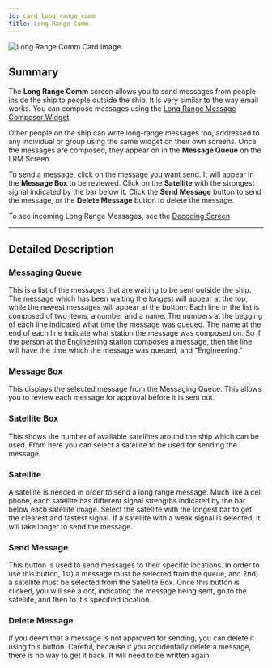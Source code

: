 ```yaml
---
id: card_long_range_comm
title: Long Range Comm
---
```


![Long Range Comm Card Image](/docs/card_longRangeComm.jpg)

## Summary

The **Long Range Comm** screen allows you to send messages from people inside
the ship to people outside the ship. It is very similar to the way email works.
You can compose messages using the [Long Range Message Composer Widget](#).

Other people on the ship can write long-range messages too, addressed to any
individual or group using the same widget on their own screens. Once the
messages are composed, they appear on in the **Message Queue** on the LRM
Screen.

To send a message, click on the message you want send. It will appear in the
**Message Box** to be reviewed. Click on the **Satellite** with the strongest
signal indicated by the bar below it. Click the **Send Message** button to send
the message, or the **Delete Message** button to delete the message.

To see incoming Long Range Messages, see the [Decoding Screen](#)

---

## Detailed Description

### Messaging Queue

This is a list of the messages that are waiting to be sent outside the ship. The
message which has been waiting the longest will appear at the top, while the
newest messages will appear at the bottom. Each line in the list is composed of
two items, a number and a name. The numbers at the begging of each line
indicated what time the message was queued. The name at the end of each line
indicate what station the message was composed on. So if the person at the
Engineering station composes a message, then the line will have the time which
the message was queued, and "Engineering."

### Message Box

This displays the selected message from the Messaging Queue. This allows you to
review each message for approval before it is sent out.

### Satellite Box

This shows the number of available satellites around the ship which can be used.
From here you can select a satellite to be used for sending the message.

### Satellite

A satellite is needed in order to send a long range message. Much like a cell
phone, each satellite has different signal strengths indicated by the bar below
each satellite image. Select the satellite with the longest bar to get the
clearest and fastest signal. If a satellite with a weak signal is selected, it
will take longer to send the message.

### Send Message

This button is used to send messages to their specific locations. In order to
use this button, 1st) a message must be selected from the queue, and 2nd) a
satellite must be selected from the Satellite Box. Once this button is clicked,
you will see a dot, indicating the message being sent, go to the satellite, and
then to it's specified location.

### Delete Message

If you deem that a message is not approved for sending, you can delete it using
this button. Careful, because if you accidentally delete a message, there is no
way to get it back. It will need to be written again.
